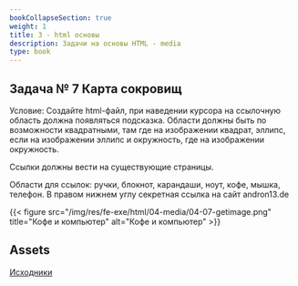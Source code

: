 ```yaml
---
bookCollapseSection: true
weight: 1
title: 3 - html основы
description: Задачи на основы HTML - media
type: book
---
```


## Задача № 7 Карта сокровищ

Условие: Создайте html-файл, при наведении курсора на ссылочную область должна появляться подсказка. Области должны быть по возможности квадратными, там где на изображении квадрат, эллипс, если на изображении эллипс и окружность, где на изображении окружность.

Ссылки должны вести на существующие страницы.

Области для ссылок: ручки, блокнот, карандаши, ноут, кофе, мышка, телефон. В правом нижнем углу секретная ссылка на сайт andron13.de

{{< figure src="/img/res/fe-exe/html/04-media/04-07-getimage.png" title="Кофе и компьютер" alt="Кофе и компьютер" >}}

## Assets

[Исходники](/img/res/fe-exe/html/04-media/04-07-getimage.png)


